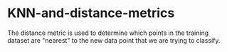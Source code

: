 # KNN-and-distance-metrics
The distance metric is used to determine which points in the training dataset are "nearest" to the new data point that we are trying to classify. 
